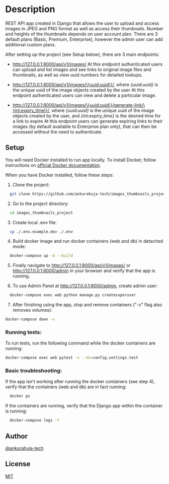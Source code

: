 # Description

REST API app created in Django that allows the user to upload and access images in JPEG and PNG format as well as access their thumbnails. Number and heights of the thumbnails depends on user account plan. There are 3 default plans (Basic, Premium, Enterprise), however the admin user can add additional custom plans.

After setting up the project (see Setup below), there are 3 main endpoints:
- http://127.0.0.1:8000/api/v1/images/
At this endpoint authenticated users can upload and list images and see links to original image files and thumbnails, as well as view uuid numbers for detailed lookups.

- http://127.0.0.1:8000/api/v1/images/\{uuid:uuid\}/, where *\{uuid:uuid\}* is the unique uuid of the image objects created by the user
At this endpoint authenticated users can view and delete a particular image.

- http://127.0.0.1:8000/api/v1/images/\{uuid:uuid\}/generate-link/\{int:expiry_time\}/, where *\{uuid:uuid\}* is the unique uuid of the image objects created by the user, and *\{int:expiry_time\}* is the desired time for a link to expire
At this endpoint users can generate expiring links to their images (by default available to Enterprise plan only), that can then be accessed without the need to authenticate.

## Setup

You will need Docker installed to run app locally. 
To install Docker, follow instructions on [official Docker documentation](https://docs.docker.com/get-docker/ "Docker Documentation").

When you have Docker installed, follow these steps:


1. Clone the project:

```bash
  git clone https://github.com/ankurahuja-tech/images_thumbnails_project.git
```

2. Go to the project directory:

```bash
  cd images_thumbnails_project
```

3. Create local .env file:

```bash
  cp ./.env.example.dev ./.env
```

4. Build docker image and run docker containers (web and db) in detached mode:

```bash
  docker-compose up -d --build
```

5. Finally navigate to http://127.0.0.1:8000/api/v1/images/ or http://127.0.0.1:8000/admin in your browser and verify that the app is running.

6. To use Admin Panel at http://127.0.0.1:8000/admin, create admin user:

```bash
  docker-compose exec web python manage.py createsuperuser
```

7. After finishing using the app, stop and remove containers ("-v" flag also removes volumes): 

```bash
docker-compose down -v
```

### Running tests:

To run tests, run the following command while the docker containers are running:

```bash
docker-compose exec web pytest -v --ds=config.settings.test
```

### Basic troubleshooting:

If the app isn't working after running the docker containers (see step 4), verify that the containers (web and db) are in fact running:

```bash
  docker ps
```

If the containers are running, verify that the Django app within the container is running:

```bash
  docker-compose logs -f
```

## Author

[@ankurahuja-tech](https://www.github.com/ankurahuja-tech)

  
## License

[MIT](https://choosealicense.com/licenses/mit/)